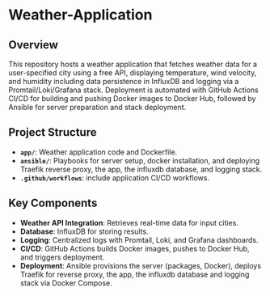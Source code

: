 # Weather-Application

## Overview
This repository hosts a weather application that fetches weather data for a user-specified city using a free API, displaying temperature, wind velocity, and humidity including data persistence in InfluxDB and logging via a Promtail/Loki/Grafana stack. Deployment is automated with GitHub Actions CI/CD for building and pushing Docker images to Docker Hub, followed by Ansible for server preparation and stack deployment.  
## Project Structure
- **`app/`**: Weather application code and Dockerfile.
- **`ansible/`**: Playbooks for server setup, docker installation, and deploying Traefik reverse proxy, the app, the influxdb database, and logging stack.
- **`.github/workflows`**: include application CI/CD workflows.

## Key Components
- **Weather API Integration**: Retrieves real-time data for input cities.
- **Database**: InfluxDB for storing results.
- **Logging**: Centralized logs with Promtail, Loki, and Grafana dashboards.
- **CI/CD**: GitHub Actions builds Docker images, pushes to Docker Hub, and triggers deployment.
- **Deployment**: Ansible provisions the server (packages, Docker), deploys Traefik for reverse proxy, the app, the influxdb database and logging stack via Docker Compose.

